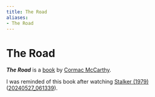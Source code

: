 ```yaml
---
title: The Road
aliases:
- The Road
---
```


# The Road

_**The Road**_ is a [book](../indices/books.md) by [Cormac McCarthy](cormac-mccarthy.md).

I was reminded of this book after watching [Stalker (1979)](stalker.md) ([20240527_061339](../entries/20240527_061339.md)).
